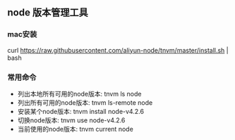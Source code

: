 ## node 版本管理工具

### mac安装
curl https://raw.githubusercontent.com/aliyun-node/tnvm/master/install.sh | bash

### 常用命令
* 列出本地所有可用的node版本: tnvm ls node
* 列出所有可用的node版本: tnvm ls-remote node
* 安装某个node版本: tnvm install node-v4.2.6
* 切换node版本: tnvm use node-v4.2.6
* 当前使用的node版本: tnvm current node